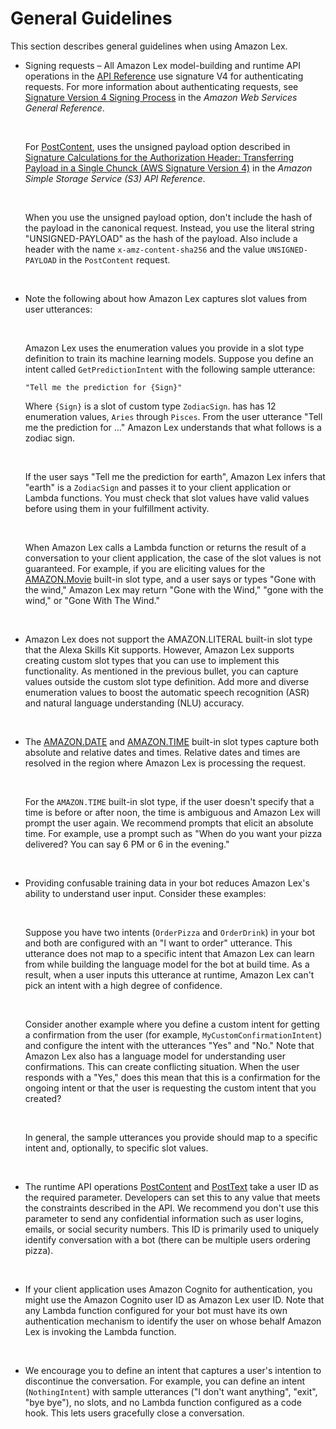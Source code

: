 # General Guidelines<a name="gl-guidelines"></a>

This section describes general guidelines when using Amazon Lex\.

+ Signing requests – All Amazon Lex model\-building and runtime API operations in the [API Reference](API_Reference.md) use signature V4 for authenticating requests\. For more information about authenticating requests, see [Signature Version 4 Signing Process](http://docs.aws.amazon.com/general/latest/gr/signature-version-4.html) in the *Amazon Web Services General Reference*\. 

   

  For [PostContent](API_runtime_PostContent.md), uses the unsigned payload option described in [ Signature Calculations for the Authorization Header: Transferring Payload in a Single Chunck \(AWS Signature Version 4\)](https://docs.aws.amazon.com/AmazonS3/latest/API/sig-v4-header-based-auth.html) in the *Amazon Simple Storage Service \(S3\) API Reference*\.

   

  When you use the unsigned payload option, don't include the hash of the payload in the canonical request\. Instead, you use the literal string "UNSIGNED\-PAYLOAD" as the hash of the payload\. Also include a header with the name `x-amz-content-sha256` and the value `UNSIGNED-PAYLOAD` in the `PostContent` request\.

   

+ Note the following about how Amazon Lex captures slot values from user utterances:

   

  Amazon Lex uses the enumeration values you provide in a slot type definition to train its machine learning models\. Suppose you define an intent called `GetPredictionIntent` with the following sample utterance:

  ```
  "Tell me the prediction for {Sign}" 
  ```

  Where `{Sign}` is a slot of custom type `ZodiacSign`\. has has 12 enumeration values, `Aries` through `Pisces`\. From the user utterance "Tell me the prediction for \.\.\." Amazon Lex understands that what follows is a zodiac sign\. 

   

  If the user says "Tell me the prediction for earth", Amazon Lex infers that "earth" is a `ZodiacSign` and passes it to your client application or Lambda functions\. You must check that slot values have valid values before using them in your fulfillment activity\.

   

  When Amazon Lex calls a Lambda function or returns the result of a conversation to your client application, the case of the slot values is not guaranteed\. For example, if you are eliciting values for the [AMAZON\.Movie](https://developer.amazon.com/public/solutions/alexa/alexa-skills-kit/docs/built-in-intent-ref/slot-type-reference#movie) built\-in slot type, and a user says or types "Gone with the wind," Amazon Lex may return "Gone with the Wind," "gone with the wind," or "Gone With The Wind\."

   

+ Amazon Lex does not support the AMAZON\.LITERAL built\-in slot type that the Alexa Skills Kit supports\. However, Amazon Lex supports creating custom slot types that you can use to implement this functionality\. As mentioned in the previous bullet, you can capture values outside the custom slot type definition\. Add more and diverse enumeration values to boost the automatic speech recognition \(ASR\) and natural language understanding \(NLU\) accuracy\. 

   

+ The [AMAZON\.DATE](https://developer.amazon.com/public/solutions/alexa/alexa-skills-kit/docs/built-in-intent-ref/slot-type-reference#date) and [AMAZON\.TIME](https://developer.amazon.com/public/solutions/alexa/alexa-skills-kit/docs/built-in-intent-ref/slot-type-reference#time) built\-in slot types capture both absolute and relative dates and times\. Relative dates and times are resolved in the region where Amazon Lex is processing the request\. 

   

  For the `AMAZON.TIME` built\-in slot type, if the user doesn't specify that a time is before or after noon, the time is ambiguous and Amazon Lex will prompt the user again\. We recommend prompts that elicit an absolute time\. For example, use a prompt such as "When do you want your pizza delivered? You can say 6 PM or 6 in the evening\." 

   

+ Providing confusable training data in your bot reduces Amazon Lex's ability to understand user input\. Consider these examples:

   

  Suppose you have two intents \(`OrderPizza` and `OrderDrink`\) in your bot and both are configured with an "I want to order" utterance\. This utterance does not map to a specific intent that Amazon Lex can learn from while building the language model for the bot at build time\. As a result, when a user inputs this utterance at runtime, Amazon Lex can't pick an intent with a high degree of confidence\.

   

  Consider another example where you define a custom intent for getting a confirmation from the user \(for example, `MyCustomConfirmationIntent`\) and configure the intent with the utterances "Yes" and "No\." Note that Amazon Lex also has a language model for understanding user confirmations\. This can create conflicting situation\. When the user responds with a "Yes," does this mean that this is a confirmation for the ongoing intent or that the user is requesting the custom intent that you created? 

   

  In general, the sample utterances you provide should map to a specific intent and, optionally, to specific slot values\.

   

+ The runtime API operations [PostContent](API_runtime_PostContent.md) and [PostText](API_runtime_PostText.md) take a user ID as the required parameter\. Developers can set this to any value that meets the constraints described in the API\. We recommend you don't use this parameter to send any confidential information such as user logins, emails, or social security numbers\. This ID is primarily used to uniquely identify conversation with a bot \(there can be multiple users ordering pizza\)\.

   

+ If your client application uses Amazon Cognito for authentication, you might use the Amazon Cognito user ID as Amazon Lex user ID\. Note that any Lambda function configured for your bot must have its own authentication mechanism to identify the user on whose behalf Amazon Lex is invoking the Lambda function\.

   

+ We encourage you to define an intent that captures a user's intention to discontinue the conversation\. For example, you can define an intent \(`NothingIntent`\) with sample utterances \("I don't want anything", "exit", "bye bye"\), no slots, and no Lambda function configured as a code hook\. This lets users gracefully close a conversation\.

   